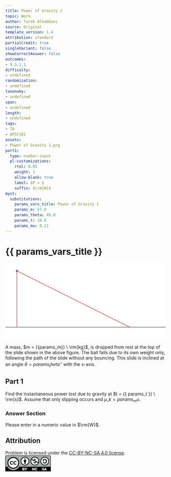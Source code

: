 ```yaml
---
title: Power of Gravity 2
topic: Work
author: Tarek Alkabbani
source: Original
template_version: 1.4
attribution: standard
partialCredit: true
singleVariant: false
showCorrectAnswer: false
outcomes:
- 9.3.1.1
difficulty:
- undefined
randomization:
- undefined
taxonomy:
- undefined
span:
- undefined
length:
- undefined
tags:
- TA
- APSC181
assets:
- Power of Gravity 1.png
part1:
  type: number-input
  pl-customizations:
    rtol: 0.05
    weight: 1
    allow-blank: true
    label: $P = $
    suffix: $\rm{W}$
myst:
  substitutions:
    params_vars_title: Power of Gravity 1
    params_m: 57.0
    params_theta: 45.0
    params_t: 10.0
    params_mu: 0.21
---
```

# {{ params_vars_title }}
<img src="Power of Gravity 1.png" width = 600>

A mass, $m = {{params_m}} \ \rm{kg}$, is dropped from rest at the top of the slide shown in the above figure. The ball falls due to its own weight only, following the path of the slide without any bouncing. This slide is inclined at an angle $\theta = {{params_theta}}^{\circ}$ with the x-axis.

## Part 1

Find the instantaneous power lost due to gravity at $t = {{ params_t }} \ \rm{s}$. Assume that only slipping occurs and $\mu\_{k} = {{params_mu}}$.

### Answer Section

Please enter in a numeric value in $\rm{W}$.

## Attribution

Problem is licensed under the [CC-BY-NC-SA 4.0 license](https://creativecommons.org/licenses/by-nc-sa/4.0/).<br> ![The Creative Commons 4.0 license requiring attribution-BY, non-commercial-NC, and share-alike-SA license.](https://raw.githubusercontent.com/firasm/bits/master/by-nc-sa.png)